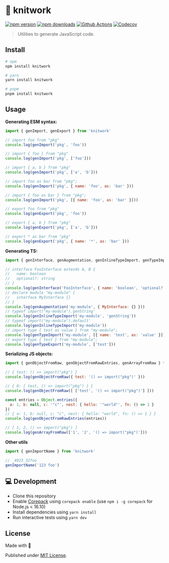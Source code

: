 # 🧶 knitwork

[![npm version][npm-version-src]][npm-version-href]
[![npm downloads][npm-downloads-src]][npm-downloads-href]
[![Github Actions][github-actions-src]][github-actions-href]
[![Codecov][codecov-src]][codecov-href]

> Utilities to generate JavaScript code.

## Install

```sh
# npm
npm install knitwork

# yarn
yarn install knitwork

# pnpm
pnpm install knitwork
```

## Usage

**Generating ESM syntax:**

```js
import { genImport, genExport } from 'knitwork'

// import foo from "pkg"
console.log(genImport('pkg', 'foo'))

// import { foo } from "pkg"
console.log(genImport('pkg', ['foo']))

// import { a, b } from "pkg"
console.log(genImport('pkg', ['a', 'b']))

// import foo as bar from "pkg";
console.log(genImport('pkg', { name: 'foo', as: 'bar' }))

// import { foo as bar } from "pkg";
console.log(genImport('pkg', [{ name: 'foo', as: 'bar' }]))

// export foo from "pkg"
console.log(genExport('pkg', 'foo'))

// export { a, b } from "pkg"
console.log(genExport('pkg', ['a', 'b']))

// export * as bar from "pkg"
console.log(genExport('pkg', { name: '*', as: 'bar' }))
```

**Generating TS:**

```js
import { genInterface, genAugmentation, genInlineTypeImport, genTypeImport, genTypeExport } from 'knitwork'

// interface FooInterface extends A, B {
//   name: boolean
//   optional?: string
// }
console.log(genInterface('FooInterface', { name: 'boolean', 'optional?': 'string' }, { extends: ['A', 'B'] }))
// declare module "my-module" {
//   interface MyInterface {}
// }
console.log(genAugmentation('my-module', { MyInterface: {} }))
// typeof import("my-module").genString'
console.log(genInlineTypeImport('my-module', 'genString'))
// typeof import("my-module").default'
console.log(genInlineTypeImport('my-module'))
// import type { test as value } from "my-module";
console.log(genTypeImport('my-module', [{ name: 'test', as: 'value' }]))
// export type { test } from "my-module";
console.log(genTypeExport('my-module', ['test']))
```

**Serializing JS objects:**

```js
import { genObjectFromRaw, genObjectFromRawEntries, genArrayFromRaw } from 'knitwork'

// { test: () => import("pkg") }
console.log(genObjectFromRaw({ test: '() => import("pkg")' }))

// { 0: [ test, () => import("pkg") ] }
console.log(genObjectFromRaw([ ['test', '() => import("pkg")'] ]))

const entries = Object.entries({
  a: 1, b: null, c: '"c"', nest: { hello: '"world"', fn: () => 1 }
})
// { a: 1, b: null, c: "c", nest: { hello: "world", fn: () => 1 } }
console.log(genObjectFromRawEntries(entries))

// [ 1, 2, () => import("pkg") ]
console.log(genArrayFromRaw(['1', '2', '() => import("pkg")']))
```

**Other utils**

```js
import { genImportName } from 'knitwork'

// _4923_32foo
genImportName('123 foo')
```

## 💻 Development

- Clone this repository
- Enable [Corepack](https://github.com/nodejs/corepack) using `corepack enable` (use `npm i -g corepack` for Node.js < 16.10)
- Install dependencies using `yarn install`
- Run interactive tests using `yarn dev`

## License

Made with 💛

Published under [MIT License](./LICENSE).

<!-- Badges -->
[npm-version-src]: https://img.shields.io/npm/v/knitwork?style=flat-square
[npm-version-href]: https://npmjs.com/package/knitwork

[npm-downloads-src]: https://img.shields.io/npm/dm/knitwork?style=flat-square
[npm-downloads-href]: https://npmjs.com/package/knitwork

[github-actions-src]: https://img.shields.io/github/workflow/status/unjs/knitwork/ci/main?style=flat-square
[github-actions-href]: https://github.com/unjs/knitwork/actions?query=workflow%3Aci

[codecov-src]: https://img.shields.io/codecov/c/gh/unjs/knitwork/main?style=flat-square
[codecov-href]: https://codecov.io/gh/unjs/knitwork
